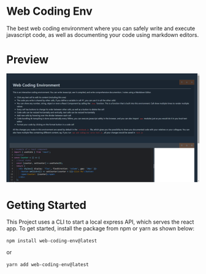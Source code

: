 # Web Coding Env
The best web coding environment where you can safely write and execute javascript code, as well as documenting your code using markdown editors.
# Preview
![](./public/images/preview.png)
# Getting Started
This Project uses a CLI to start a local express API, which serves the react app. To get started, install the package from npm or yarn as shown below:

`npm install web-coding-env@latest`

or

`yarn add web-coding-env@latest`
